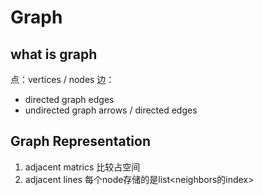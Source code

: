 # Graph
## what is graph
点：vertices / nodes
边：
- directed graph
edges
- undirected graph
arrows / directed edges

## Graph Representation
1. adjacent matrics
比较占空间
2. adjacent lines
每个node存储的是list<neighbors的index>
